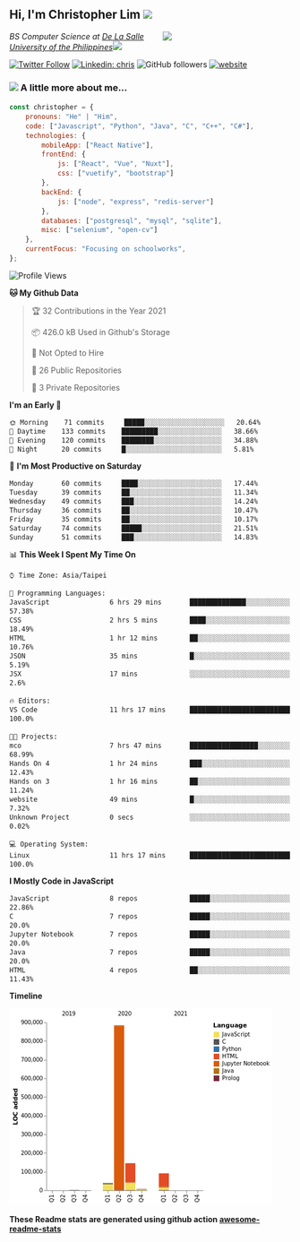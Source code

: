 <h2>Hi, I'm Christopher Lim <img src="https://media3.giphy.com/media/r3SVtaGUukD5V6UjzP/giphy.gif" width="50" /></h2>
<img align='right' src="https://media.giphy.com/media/M9gbBd9nbDrOTu1Mqx/giphy.gif" width="230">
<p><em>BS Computer Science at <a href="https://www.dlsu.edu.ph/">De La Salle University of the Philippines</a><img src="https://media.giphy.com/media/WUlplcMpOCEmTGBtBW/giphy.gif" width="30"> 
</em></p>

[![Twitter Follow](https://img.shields.io/twitter/follow/ClovesJL?label=Follow)](https://twitter.com/intent/follow?screen_name=ClovesJL)
[![Linkedin: chris](https://img.shields.io/badge/-chris-blue?style=flat-square&logo=Linkedin&logoColor=white&link=https://www.linkedin.com/in/christopher-lim-122831183/)](https://www.linkedin.com/in/christopher-lim-122831183/)
![GitHub followers](https://img.shields.io/github/followers/cc-visionary?label=Follow&style=social)
[![website](https://img.shields.io/badge/Website-46a2f1.svg?&style=flat-square&logo=Google-Chrome&logoColor=white&link=http://christopherlim.surge.sh/)](http://christopherlim.surge.sh/)

### <img src="https://media.giphy.com/media/VgCDAzcKvsR6OM0uWg/giphy.gif" width="50"> A little more about me...  

```javascript
const christopher = {
    pronouns: "He" | "Him",
    code: ["Javascript", "Python", "Java", "C", "C++", "C#"],
    technologies: {
        mobileApp: ["React Native"],
        frontEnd: {
            js: ["React", "Vue", "Nuxt"],
            css: ["vuetify", "bootstrap"]
        },
        backEnd: {
            js: ["node", "express", "redis-server"]
        },
        databases: ["postgresql", "mysql", "sqlite"],
        misc: ["selenium", "open-cv"]
    },
    currentFocus: "Focusing on schoolworks",
};
```

<!--START_SECTION:waka-->
![Profile Views](http://img.shields.io/badge/Profile%20Views-74-blue)

**🐱 My Github Data** 

> 🏆 32 Contributions in the Year 2021
 > 
> 📦 426.0 kB Used in Github's Storage 
 > 
> 🚫 Not Opted to Hire
 > 
> 📜 26 Public Repositories 
 > 
> 🔑 3 Private Repositories  
 > 
**I'm an Early 🐤** 

```text
🌞 Morning    71 commits     █████░░░░░░░░░░░░░░░░░░░░   20.64% 
🌆 Daytime    133 commits    █████████░░░░░░░░░░░░░░░░   38.66% 
🌃 Evening    120 commits    ████████░░░░░░░░░░░░░░░░░   34.88% 
🌙 Night      20 commits     █░░░░░░░░░░░░░░░░░░░░░░░░   5.81%

```
📅 **I'm Most Productive on Saturday** 

```text
Monday       60 commits     ████░░░░░░░░░░░░░░░░░░░░░   17.44% 
Tuesday      39 commits     ██░░░░░░░░░░░░░░░░░░░░░░░   11.34% 
Wednesday    49 commits     ███░░░░░░░░░░░░░░░░░░░░░░   14.24% 
Thursday     36 commits     ██░░░░░░░░░░░░░░░░░░░░░░░   10.47% 
Friday       35 commits     ██░░░░░░░░░░░░░░░░░░░░░░░   10.17% 
Saturday     74 commits     █████░░░░░░░░░░░░░░░░░░░░   21.51% 
Sunday       51 commits     ███░░░░░░░░░░░░░░░░░░░░░░   14.83%

```


📊 **This Week I Spent My Time On** 

```text
⌚︎ Time Zone: Asia/Taipei

💬 Programming Languages: 
JavaScript               6 hrs 29 mins       ██████████████░░░░░░░░░░░   57.38% 
CSS                      2 hrs 5 mins        ████░░░░░░░░░░░░░░░░░░░░░   18.49% 
HTML                     1 hr 12 mins        ██░░░░░░░░░░░░░░░░░░░░░░░   10.76% 
JSON                     35 mins             █░░░░░░░░░░░░░░░░░░░░░░░░   5.19% 
JSX                      17 mins             ░░░░░░░░░░░░░░░░░░░░░░░░░   2.6%

🔥 Editors: 
VS Code                  11 hrs 17 mins      █████████████████████████   100.0%

🐱‍💻 Projects: 
mco                      7 hrs 47 mins       █████████████████░░░░░░░░   68.99% 
Hands On 4               1 hr 24 mins        ███░░░░░░░░░░░░░░░░░░░░░░   12.43% 
Hands on 3               1 hr 16 mins        ██░░░░░░░░░░░░░░░░░░░░░░░   11.24% 
website                  49 mins             █░░░░░░░░░░░░░░░░░░░░░░░░   7.32% 
Unknown Project          0 secs              ░░░░░░░░░░░░░░░░░░░░░░░░░   0.02%

💻 Operating System: 
Linux                    11 hrs 17 mins      █████████████████████████   100.0%

```

**I Mostly Code in JavaScript** 

```text
JavaScript               8 repos             █████░░░░░░░░░░░░░░░░░░░░   22.86% 
C                        7 repos             █████░░░░░░░░░░░░░░░░░░░░   20.0% 
Jupyter Notebook         7 repos             █████░░░░░░░░░░░░░░░░░░░░   20.0% 
Java                     7 repos             █████░░░░░░░░░░░░░░░░░░░░   20.0% 
HTML                     4 repos             ██░░░░░░░░░░░░░░░░░░░░░░░   11.43%

```


**Timeline**

![Chart not found](https://raw.githubusercontent.com/cc-visionary/cc-visionary/master/charts/bar_graph.png) 


<!--END_SECTION:waka-->

**These Readme stats are generated using github action [awesome-readme-stats](https://github.com/anmol098/waka-readme-stats)**
